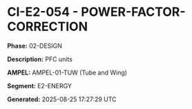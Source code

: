 # CI-E2-054 - POWER-FACTOR-CORRECTION

**Phase:** 02-DESIGN

**Description:** PFC units

**AMPEL:** AMPEL-01-TUW (Tube and Wing)

**Segment:** E2-ENERGY

**Generated:** 2025-08-25 17:27:29 UTC
